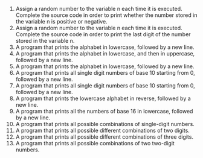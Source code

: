 1) Assign a random number to the variable n each time it is executed. Complete the source code in order to print whether the number stored in the variable n is positive or negative.
2) Assign a random number to the variable n each time it is executed. Complete the source code in order to print the last digit of the number stored in the variable n.
3) A program that prints the alphabet in lowercase, followed by a new line.
4) A program that prints the alphabet in lowercase, and then in uppercase, followed by a new line.
5) A program that prints the alphabet in lowercase, followed by a new line.
6) A program that prints all single digit numbers of base 10 starting from 0, followed by a new line.
7) A program that prints all single digit numbers of base 10 starting from 0, followed by a new line.
8) A program that prints the lowercase alphabet in reverse, followed by a new line.
9) A program that prints all the numbers of base 16 in lowercase, followed by a new line.
10) A program that prints all possible combinations of single-digit numbers.
11) A program that prints all possible different combinations of two digits.
12) A program that prints all possible different combinations of three digits.
13) A program that prints all possible combinations of two two-digit numbers.
